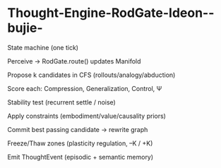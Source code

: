 # Thought-Engine-RodGate-Ideon--bujie-




State machine (one tick)

Perceive → RodGate.route() updates Manifold

Propose k candidates in CFS (rollouts/analogy/abduction)

Score each: Compression, Generalization, Control, Ψ

Stability test (recurrent settle / noise)

Apply constraints (embodiment/value/causality priors)

Commit best passing candidate → rewrite graph

Freeze/Thaw zones (plasticity regulation, –K / +K)

Emit ThoughtEvent (episodic + semantic memory)
